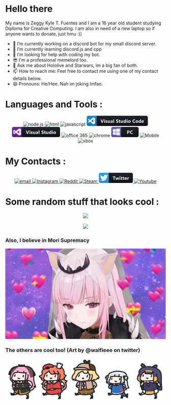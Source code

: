 # Hello there
My name is Zeggy Kyle T. Fuentes and I am a 16 year old student studying Diploma for Creative Computing. I am also in need of a new laptop so if anyone wants to donate, just hmu :))

 - 🔭 I’m currently working on a discord bot for my small discord server.
- 🌱 I’m currently learning discord.js and cpp
- 🤔 I’m looking for help with coding my bot.
- 😎 I'm a professional memelord too.
- 💬 Ask me about Hololive and Starwars, im a big fan of both.
- 📫 How to reach me: Feel free to contact me using one of my contact details below.
- 😄 Pronouns: He/Hee. Nah im joking lmfao.

# Languages and Tools : 


<p align="center">
  <img src="https://github.com/MikeCodesDotNET/ColoredBadges/blob/master/png/dev/frameworks/nodejs_larger.png" alt="node.js" style="vertical-align:top margin:6px 4px">
  <img src="https://github.com/MikeCodesDotNET/ColoredBadges/blob/master/png/dev/languages/html.png" alt="html" style="vertical-align:top margin:6px 4px">
  <img src="https://github.com/MikeCodesDotNET/ColoredBadges/blob/master/png/dev/languages/js.png" alt="javascript" style="vertical-align:top margin:6px 4px">
  <img src="https://github.com/MikeCodesDotNET/ColoredBadges/blob/master/png/dev/tools/visualstudio_code.png" alt="vscode" style="vertical-align:top margin:6px 4px">
  <img src="https://github.com/MikeCodesDotNET/ColoredBadges/blob/master/png/dev/tools/visualstudio.png" alt="vs" style="vertical-align:top margin:6px 4px">
  <img src="https://github.com/MikeCodesDotNET/ColoredBadges/blob/master/png/dev/services/office_365.png" alt="office 365" style="vertical-align:top margin:6px 4px">
  <img src="https://github.com/MikeCodesDotNET/ColoredBadges/blob/master/png/dev/misc/chrome.png" alt="chrome" style="vertical-align:top margin:6px 4px">
  <img src="https://github.com/MikeCodesDotNET/ColoredBadges/blob/master/png/devices/pc.png" alt="PC" style="vertical-align:top margin:6px 4px">
  <img src="https://github.com/MikeCodesDotNET/ColoredBadges/blob/master/png/dev/misc/mobile.png" alt="Mobile" style="vertical-align:top margin:6px 4px">
  <img src="https://github.com/MikeCodesDotNET/ColoredBadges/blob/master/png/devices/xbox.png" alt="xbox" style="vertical-align:top margin:6px 4px">
</p>

# My Contacts : 

<p align="center">
 <a href="mailto:zeggyfuentes658@gmail.com">
    <img src="https://github.com/MikeCodesDotNET/ColoredBadges/blob/master/png/social/gmail.png" alt="email" style="vertical-align:top margin:6px 4px">
  </a>  
 <a href="https://www.instagram.com/zekkun23/?hl=en">
    <img src="https://github.com/MikeCodesDotNET/ColoredBadges/blob/master/png/social/instagram.png" alt="Instagram" style="vertical-align:top margin:6px 4px">
  </a>  
 <a href="https://www.reddit.com/user/zeggy1121">
  <img src="https://github.com/MikeCodesDotNET/ColoredBadges/blob/master/png/social/reddit.png" alt="Reddit" style="vertical-align:top margin:6px 4px">
  </a>
 <a href="https://steamcommunity.com/profiles/76561198867652837/">
  <img src="https://github.com/MikeCodesDotNET/ColoredBadges/blob/master/png/social/steam.png" alt="Steam" style="vertical-align:top margin:6px 4px">
  </a>
<a href="https://twitter.com/FuentesZeggy">
  <img src="https://github.com/MikeCodesDotNET/ColoredBadges/blob/master/png/social/twitter.png" alt="Twitter" style="vertical-align:top margin:6px 4px">
  </a>
<a href="https://www.youtube.com/channel/UC8_a-UZwaJQgc4JEXs49Q7g">
  <img src="https://github.com/MikeCodesDotNET/ColoredBadges/blob/master/png/streaming/youtube.png" alt="Youtube" style="vertical-align:top margin:6px 4px">
  </a>
</p>
<!-- This is where i got the icons from: https://github.com/MikeCodesDotNET/ColoredBadges --!>

# Some random stuff that looks cool : 
<p align="center" >
<a href="https://github.com/anuraghazra/github-readme-stats"> 
    <img  src="https://github-readme-stats.vercel.app/api?username=Zekkun23&theme=dark&show_icons=true"/>
  </a>
</p>

<p align="center" >
  <a href="https://github.com/kittinan/spotify-github-profile">
    <img src="https://spotify-github-profile.vercel.app/api/view?uid=8x9xg1pxjey72inkf857lh2d2&cover_image=true&theme=default">
  </a>
</p>

### Also, I believe in Mori Supremacy
<p align="center">
<img src="https://github.com/Zekkun23/Zekkun23/blob/main/catgirl%20mori.jpg" alt="Picture of mori"/>
</p>

### The others are cool too! (Art by @walfieee on twitter)
<p align="center">
 <img src="https://github.com/Zekkun23/Zekkun23/blob/main/watsonparade.gif" alt="Watson Parade"/>
</p>
